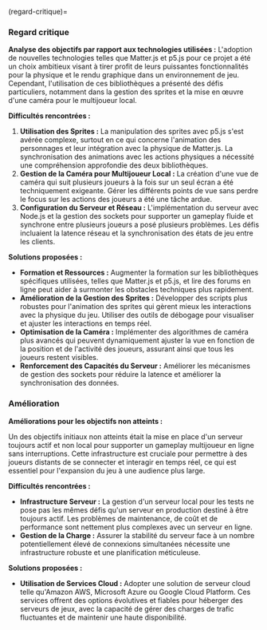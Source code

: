 (regard-critique)=

### Regard critique 

**Analyse des objectifs par rapport aux technologies utilisées :**
L'adoption de nouvelles technologies telles que Matter.js et p5.js pour ce projet a été un choix ambitieux visant à tirer profit de leurs puissantes fonctionnalités pour la physique et le rendu graphique dans un environnement de jeu. Cependant, l'utilisation de ces bibliothèques a présenté des défis particuliers, notamment dans la gestion des sprites et la mise en œuvre d'une caméra pour le multijoueur local.

**Difficultés rencontrées :**
1. **Utilisation des Sprites :** La manipulation des sprites avec p5.js s'est avérée complexe, surtout en ce qui concerne l'animation des personnages et leur intégration avec la physique de Matter.js. La synchronisation des animations avec les actions physiques a nécessité une compréhension approfondie des deux bibliothèques.
2. **Gestion de la Caméra pour Multijoueur Local :** La création d'une vue de caméra qui suit plusieurs joueurs à la fois sur un seul écran a été techniquement exigeante. Gérer les différents points de vue sans perdre le focus sur les actions des joueurs a été une tâche ardue.
3. **Configuration du Serveur et Réseau :** L'implémentation du serveur avec Node.js et la gestion des sockets pour supporter un gameplay fluide et synchrone entre plusieurs joueurs a posé plusieurs problèmes. Les défis incluaient la latence réseau et la synchronisation des états de jeu entre les clients.

**Solutions proposées :**
- **Formation et Ressources :** Augmenter la formation sur les bibliothèques spécifiques utilisées, telles que Matter.js et p5.js, et lire des forums en ligne peut aider à surmonter les obstacles techniques plus rapidement.
- **Amélioration de la Gestion des Sprites :** Développer des scripts plus robustes pour l'animation des sprites qui gèrent mieux les interactions avec la physique du jeu. Utiliser des outils de débogage pour visualiser et ajuster les interactions en temps réel.
- **Optimisation de la Caméra :** Implémenter des algorithmes de caméra plus avancés qui peuvent dynamiquement ajuster la vue en fonction de la position et de l'activité des joueurs, assurant ainsi que tous les joueurs restent visibles.
- **Renforcement des Capacités du Serveur :** Améliorer les mécanismes de gestion des sockets pour réduire la latence et améliorer la synchronisation des données.

### Amélioration

**Améliorations pour les objectifs non atteints :**

Un des objectifs initiaux non atteints était la mise en place d'un serveur toujours actif et non local pour supporter un gameplay multijoueur en ligne sans interruptions. Cette infrastructure est cruciale pour permettre à des joueurs distants de se connecter et interagir en temps réel, ce qui est essentiel pour l'expansion du jeu à une audience plus large.

**Difficultés rencontrées :**
- **Infrastructure Serveur :** La gestion d'un serveur local pour les tests ne pose pas les mêmes défis qu'un serveur en production destiné à être toujours actif. Les problèmes de maintenance, de coût et de performance sont nettement plus complexes avec un serveur en ligne.
- **Gestion de la Charge :** Assurer la stabilité du serveur face à un nombre potentiellement élevé de connexions simultanées nécessite une infrastructure robuste et une planification méticuleuse.

**Solutions proposées :**
- **Utilisation de Services Cloud :** Adopter une solution de serveur cloud telle qu'Amazon AWS, Microsoft Azure ou Google Cloud Platform. Ces services offrent des options évolutives et fiables pour héberger des serveurs de jeux, avec la capacité de gérer des charges de trafic fluctuantes et de maintenir une haute disponibilité.
